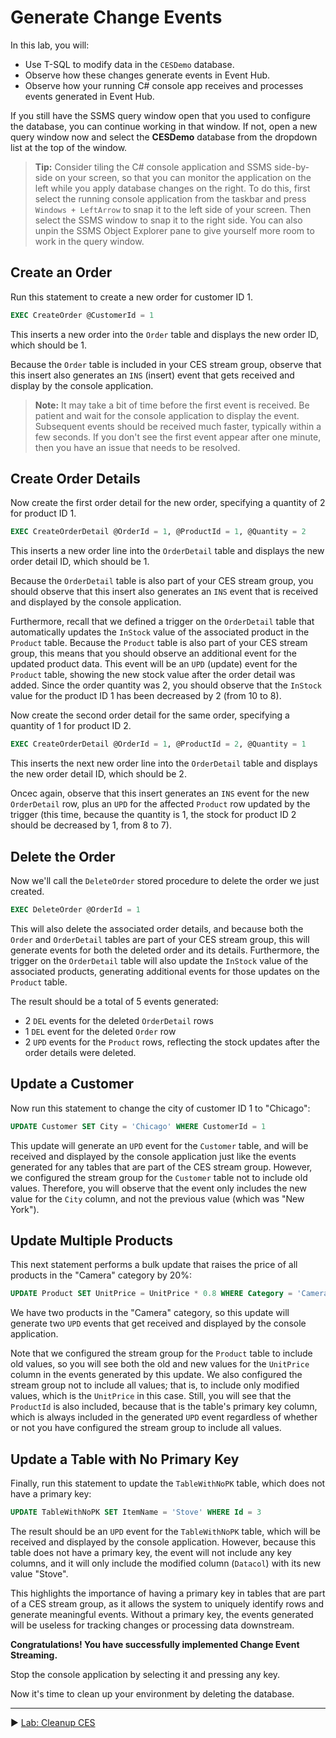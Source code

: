 ﻿# Generate Change Events

In this lab, you will:

* Use T-SQL to modify data in the `CESDemo` database.
* Observe how these changes generate events in Event Hub.
* Observe how your running C# console app receives and processes events generated in Event Hub.

If you still have the SSMS query window open that you used to configure the database, you can continue working in that window. If not, open a new query window now and select the **CESDemo** database from the dropdown list at the top of the window.

> **Tip:** Consider tiling the C# console application and SSMS side-by-side on your screen, so that you can monitor the application on the left while you apply database changes on the right. To do this, first select the running console application from the taskbar and press `Windows + LeftArrow` to snap it to the left side of your screen. Then select the SSMS window to snap it to the right side. You can also unpin the SSMS Object Explorer pane to give yourself more room to work in the query window.

## Create an Order

Run this statement to create a new order for customer ID 1.

```sql
EXEC CreateOrder @CustomerId = 1
```

This inserts a new order into the `Order` table and displays the new order ID, which should be 1.

Because the `Order` table is included in your CES stream group, observe that this insert also generates an `INS` (insert) event that gets received and display by the console application.

> **Note:** It may take a bit of time before the first event is received. Be patient and wait for the console application to display the event. Subsequent events should be received much faster, typically within a few seconds. If you don't see the first event appear after one minute, then you have an issue that needs to be resolved.

## Create Order Details

Now create the first order detail for the new order, specifying a quantity of 2 for product ID 1.

```sql
EXEC CreateOrderDetail @OrderId = 1, @ProductId = 1, @Quantity = 2
```

This inserts a new order line into the `OrderDetail` table and displays the new order detail ID, which should be 1.

Because the `OrderDetail` table is also part of your CES stream group, you should observe that this insert also generates an `INS` event that is received and displayed by the console application.

Furthermore, recall that we defined a trigger on the `OrderDetail` table that automatically updates the `InStock` value of the associated product in the `Product` table. Because the `Product` table is also part of your CES stream group, this means that you should observe an additional event for the updated product data. This event will be an `UPD` (update) event for the `Product` table, showing the new stock value after the order detail was added. Since the order quantity was 2, you should observe that the `InStock` value for the product ID 1 has been decreased by 2 (from 10 to 8).

Now create the second order detail for the same order, specifying a quantity of 1 for product ID 2.

```sql
EXEC CreateOrderDetail @OrderId = 1, @ProductId = 2, @Quantity = 1
```

This inserts the next new order line into the `OrderDetail` table and displays the new order detail ID, which should be 2.

Oncec again, observe that this insert generates an `INS` event for the new `OrderDetail` row, plus an `UPD` for the affected `Product` row updated by the trigger (this time, because the quantity is 1, the stock for product ID 2 should be decreased by 1, from 8 to 7).

## Delete the Order

Now we'll call the `DeleteOrder` stored procedure to delete the order we just created.

```sql
EXEC DeleteOrder @OrderId = 1
```

This will also delete the associated order details, and because both the `Order` and `OrderDetail` tables are part of your CES stream group, this will generate events for both the deleted order and its details. Furthermore, the trigger on the `OrderDetail` table will also update the `InStock` value of the associated products, generating additional events for those updates on the `Product` table.

The result should be a total of 5 events generated:

* 2 `DEL` events for the deleted `OrderDetail` rows
* 1 `DEL` event for the deleted `Order` row
* 2 `UPD` events for the `Product` rows, reflecting the stock updates after the order details were deleted.

## Update a Customer

Now run this statement to change the city of customer ID 1 to "Chicago":

```sql
UPDATE Customer SET City = 'Chicago' WHERE CustomerId = 1
```

This update will generate an `UPD` event for the `Customer` table, and will be received and displayed by the console application just like the events generated for any tables that are part of the CES stream group. However, we configured the stream group for the `Customer` table not to include old values. Therefore, you will observe that the event only includes the new value for the `City` column, and not the previous value (which was "New York").

## Update Multiple Products

This next statement performs a bulk update that raises the price of all products in the "Camera" category by 20%:

```sql
UPDATE Product SET UnitPrice = UnitPrice * 0.8 WHERE Category = 'Camera'
```

We have two products in the "Camera" category, so this update will generate two `UPD` events that get received and displayed by the console application.

Note that we configured the stream group for the `Product` table to include old values, so you will see both the old and new values for the `UnitPrice` column in the events generated by this update. We also configured the stream group not to include all values; that is, to include only modified values, which is the `UnitPrice` in this case. Still, you will see that the `ProductId` is also included, because that is the table's primary key column, which is always included in the generated `UPD` event regardless of whether or not you have configured the stream group to include all values.

## Update a Table with No Primary Key

Finally, run this statement to update the `TableWithNoPK` table, which does not have a primary key:

```sql
UPDATE TableWithNoPK SET ItemName = 'Stove' WHERE Id = 3
```

The result should be an `UPD` event for the `TableWithNoPK` table, which will be received and displayed by the console application. However, because this table does not have a primary key, the event will not include any key columns, and it will only include the modified column (`Datacol`) with its new value "Stove".

This highlights the importance of having a primary key in tables that are part of a CES stream group, as it allows the system to uniquely identify rows and generate meaningful events. Without a primary key, the events generated will be useless for tracking changes or processing data downstream.

**Congratulations! You have successfully implemented Change Event Streaming.**

Stop the console application by selecting it and pressing any key.

Now it's time to clean up your environment by deleting the database. 

___

▶ [Lab: Cleanup CES](https://github.com/lennilobel/sql2025-workshop-hol-orlando2025/blob/main/HOL/3.%20Change%20Event%20Streaming/5.%20Cleanup%20CES.md)
